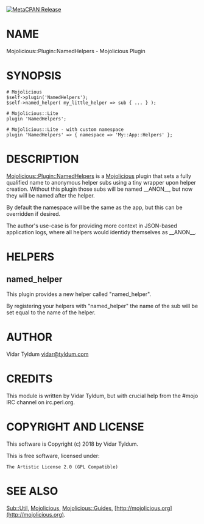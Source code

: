 [![MetaCPAN Release](https://badge.fury.io/pl/Mojolicious-Plugin-NamedHelpers.svg)](https://metacpan.org/release/Mojolicious-Plugin-NamedHelpers)
# NAME

Mojolicious::Plugin::NamedHelpers - Mojolicious Plugin

# SYNOPSIS

    # Mojolicious
    $self->plugin('NamedHelpers');
    $self->named_helper( my_little_helper => sub { ... } );

    # Mojolicious::Lite
    plugin 'NamedHelpers';

    # Mojolicious::Lite - with custom namespace
    plugin 'NamedHelpers' => { namespace => 'My::App::Helpers' };

# DESCRIPTION

[Mojolicious::Plugin::NamedHelpers](https://metacpan.org/pod/Mojolicious::Plugin::NamedHelpers) is a [Mojolicious](https://metacpan.org/pod/Mojolicious) plugin that sets a fully qualified name to anonymous helper subs using a tiny wrapper upon helper creation.
Without this plugin those subs will be named \_\_ANON\_\_, but now they will be named after the helper.

By default the namespace will be the same as the app, but this can be overridden if desired.

The author's use-case is for providing more context in JSON-based application logs, where all helpers would identidy themselves as \_\_ANON\_\_.

# HELPERS

## named\_helper

This plugin provides a new helper called "named\_helper".

By registering your helpers with "named\_helper" the name of the sub will be set equal to the name of the helper.

# AUTHOR

Vidar Tyldum <vidar@tyldum.com>

# CREDITS

This module is written by Vidar Tyldum, but with crucial help from the #mojo IRC channel on irc.perl.org.

# COPYRIGHT AND LICENSE

This software is Copyright (c) 2018 by Vidar Tyldum.

This is free software, licensed under:

    The Artistic License 2.0 (GPL Compatible)

# SEE ALSO

[Sub::Util](https://metacpan.org/pod/Sub::Util), [Mojolicious](https://metacpan.org/pod/Mojolicious), [Mojolicious::Guides](https://metacpan.org/pod/Mojolicious::Guides), [http://mojolicious.org](http://mojolicious.org).
